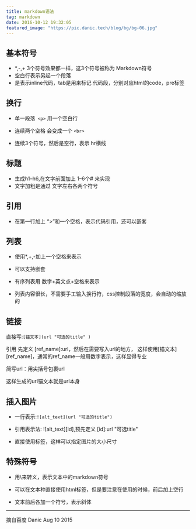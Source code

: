 ```yaml
---
title: markdown语法
tag: markdown
date: 2016-10-12 19:32:05
featured_image: "https://pic.danic.tech/blog/bg/bg-06.jpg"
---
```


## 基本符号
- *,-,+ 3个符号效果都一样，这3个符号被称为 Markdown符号
- 空白行表示另起一个段落
- 是表示inline代码，tab是用来标记 代码段，分别对应html的code，pre标签

## 换行
- 单一段落` <p>` 用一个空白行

- 连续两个空格 会变成一个 `<br>`

- 连续3个符号，然后是空行，表示 hr横线

<!-- more -->

## 标题
- 生成h1–h6,在文字前面加上 1–6个# 来实现
- 文字加粗是通过 文字左右各两个符号

## 引用
- 在第一行加上 “>”和一个空格，表示代码引用，还可以嵌套

## 列表

- 使用*,+,-加上一个空格来表示

- 可以支持嵌套

- 有序列表用 数字+英文点+空格来表示

- 列表内容很长，不需要手工输入换行符，css控制段落的宽度，会自动的缩放的

## 链接
直接写:`[锚文本](url "可选的title" ) `

引用 先定义 [ref_name]:url，然后在需要写入url的地方， 这样使用[锚文本][ref_name]，通常的ref_name一般用数字表示，这样显得专业

简写url：用尖括号包裹url

这样生成的url锚文本就是url本身

## 插入图片
- 一行表示:`![alt_text](url "可选的title")`

- 引用表示法: ![alt_text][id],预先定义 [id]:url "可选title"

- 直接使用<img>标签，这样可以指定图片的大小尺寸


## 特殊符号

- 用\来转义，表示文本中的markdown符号

- 可以在文本种直接使用html标签，但是要注意在使用的时候，前后加上空行

- 文本前后各加一个符号，表示斜体

--------
摘自百度 Danic Aug 10 2015


